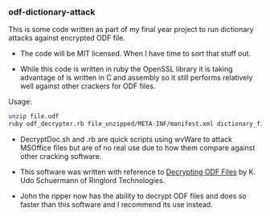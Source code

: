 ### odf-dictionary-attack

This is some code written as part of my final year project to run dictionary attacks against encrypted
ODF file.

* The code will be MIT licensed. When I have time to sort that stuff out.

* While this code is written in ruby the OpenSSL library it is taking advantage of is written in C and assembly so it still performs relatively well against other crackers for ODF files.  

Usage:

```bash
unzip file.odf
ruby odf_decrypter.rb file_unzipped/META-INF/manifest.xml dictionary_file file_unzipped/content.xml 
```

* DecryptDoc.sh and .rb are quick scripts using wvWare to attack MSOffice files but are of no real use due to how them compare against other cracking software.

* This software was written with reference to [Decrypting ODF Files](http://ringlord.com/dl/Decrypting%20ODF%20Files.pdf) by K. Udo Schuermann of Ringlord Technologies.

* John the ripper now has the ability to decrypt ODF files and does so faster than this software and I recommend its use instead.